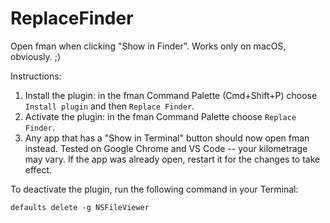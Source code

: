 # ReplaceFinder
Open fman when clicking "Show in Finder". Works only on macOS, obviously. ;)

Instructions:
1. Install the plugin: in the fman Command Palette (Cmd+Shift+P) choose `Install plugin` and then `Replace Finder`.
2. Activate the plugin: in the fman Command Palette choose `Replace Finder`.
3. Any app that has a "Show in Terminal" button should now open fman instead. Tested on Google Chrome and VS Code -- your kilometrage may vary. If the app was already open, restart it for the changes to take effect.

To deactivate the plugin, run the following command in your Terminal:
```
defaults delete -g NSFileViewer
```
